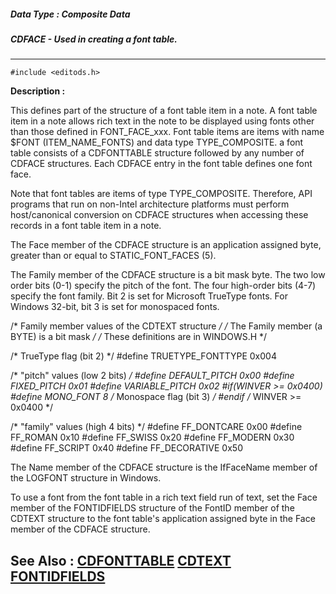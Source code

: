 ##### Data Type : Composite Data
##### CDFACE - Used in creating a font table.
---
```
#include <editods.h>
```
**Description :**

This defines part of the structure of a font table item in a note.  A font 
table item in a note allows rich text in the note to be displayed using fonts 
other than those defined in FONT_FACE_xxx.
Font table items are items with name $FONT (ITEM_NAME_FONTS) and data type 
TYPE_COMPOSITE. a font table consists of a CDFONTTABLE structure followed by 
any number of CDFACE structures.  Each CDFACE entry in the font table defines 
one font face.

Note that font tables are items of type TYPE_COMPOSITE. Therefore, API programs 
that run on non-Intel architecture platforms must perform host/canonical 
conversion on CDFACE structures when accessing these records in a font table 
item in a note.

The Face member of the CDFACE structure is an application assigned byte, 
greater than or equal to STATIC_FONT_FACES (5).   

The Family member of the CDFACE structure is a bit mask byte.  The two low 
order bits (0-1) specify the pitch of the font.  The four high-order bits (4-7) 
specify the font family.  Bit 2 is set for Microsoft TrueType fonts.  For 
Windows 32-bit, bit 3 is set for monospaced fonts.

/* Family member values of the CDTEXT structure */
/* The Family member (a BYTE) is a bit mask */
/* These definitions are in WINDOWS.H */ 

/* TrueType flag (bit 2) */
#define TRUETYPE_FONTTYPE   0x004

/* "pitch" values (low 2 bits) */
#define DEFAULT_PITCH    0x00
#define FIXED_PITCH            0x01
#define VARIABLE_PITCH   0x02
#if(WINVER >= 0x0400)
#define MONO_FONT               8 /* Monospace flag (bit 3) */
#endif /* WINVER >= 0x0400 */

/* "family" values (high 4 bits) */
#define FF_DONTCARE      0x00
#define FF_ROMAN               0x10
#define FF_SWISS                 0x20
#define FF_MODERN           0x30
#define FF_SCRIPT               0x40
#define FF_DECORATIVE  0x50

The Name member of the CDFACE structure is the IfFaceName member of the LOGFONT 
structure in Windows.

To use a font from the font table in a rich text field run of text, set the 
Face member of the FONTIDFIELDS structure of the FontID member of the CDTEXT 
structure to the font table's application assigned byte in the Face member of 
the CDFACE structure.


**See Also :**
[CDFONTTABLE](/domino-c-api-docs/reference/Data/CDFONTTABLE)
[CDTEXT](/domino-c-api-docs/reference/Data/CDTEXT)
[FONTIDFIELDS](/domino-c-api-docs/reference/Data/FONTIDFIELDS)
---
